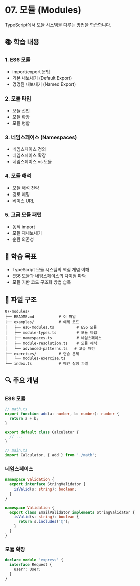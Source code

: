 # 07. 모듈 (Modules)

TypeScript에서 모듈 시스템을 다루는 방법을 학습합니다.

## 📚 학습 내용

### 1. ES6 모듈
- import/export 문법
- 기본 내보내기 (Default Export)
- 명명된 내보내기 (Named Export)

### 2. 모듈 타입
- 모듈 선언
- 모듈 확장
- 모듈 병합

### 3. 네임스페이스 (Namespaces)
- 네임스페이스 정의
- 네임스페이스 확장
- 네임스페이스 vs 모듈

### 4. 모듈 해석
- 모듈 해석 전략
- 경로 매핑
- 베이스 URL

### 5. 고급 모듈 패턴
- 동적 import
- 모듈 재내보내기
- 순환 의존성

## 🎯 학습 목표

- TypeScript 모듈 시스템의 핵심 개념 이해
- ES6 모듈과 네임스페이스의 차이점 파악
- 모듈 기반 코드 구조화 방법 습득

## 📁 파일 구조

```
07-modules/
├── README.md           # 이 파일
├── examples/           # 예제 코드
│   ├── es6-modules.ts          # ES6 모듈
│   ├── module-types.ts         # 모듈 타입
│   ├── namespaces.ts           # 네임스페이스
│   ├── module-resolution.ts    # 모듈 해석
│   └── advanced-patterns.ts   # 고급 패턴
├── exercises/          # 연습 문제
│   └── modules-exercise.ts
└── index.ts            # 메인 실행 파일
```

## 🔍 주요 개념

### ES6 모듈
```typescript
// math.ts
export function add(a: number, b: number): number {
  return a + b;
}

export default class Calculator {
  // ...
}

// main.ts
import Calculator, { add } from './math';
```

### 네임스페이스
```typescript
namespace Validation {
  export interface StringValidator {
    isValid(s: string): boolean;
  }
}

namespace Validation {
  export class EmailValidator implements StringValidator {
    isValid(s: string): boolean {
      return s.includes('@');
    }
  }
}
```

### 모듈 확장
```typescript
declare module 'express' {
  interface Request {
    user?: User;
  }
}
```
